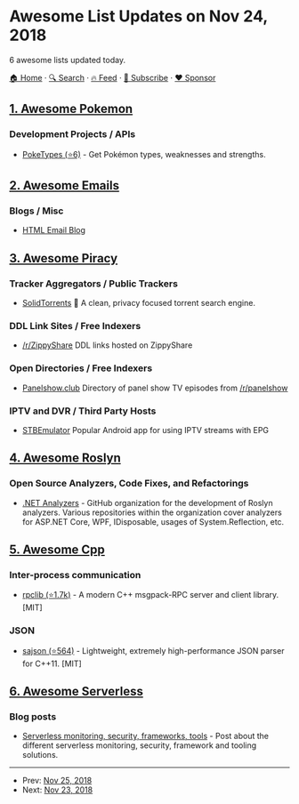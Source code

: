# Awesome List Updates on Nov 24, 2018

6 awesome lists updated today.

[🏠 Home](/README.md) · [🔍 Search](https://www.trackawesomelist.com/search/) · [🔥 Feed](https://www.trackawesomelist.com/rss.xml) · [📮 Subscribe](https://trackawesomelist.us17.list-manage.com/subscribe?u=d2f0117aa829c83a63ec63c2f&id=36a103854c) · [❤️  Sponsor](https://github.com/sponsors/theowenyoung)



## [1. Awesome Pokemon](/content/tobiasbueschel/awesome-pokemon/README.md)

### Development Projects / APIs

*   [PokeTypes (⭐6)](https://github.com/fbosch/poke-types) - Get Pokémon types, weaknesses and strengths.

## [2. Awesome Emails](/content/jonathandion/awesome-emails/README.md)

### Blogs / Misc

*   [HTML Email Blog](https://htmlemail.io/blog/)

## [3. Awesome Piracy](/content/Igglybuff/awesome-piracy/README.md)

### Tracker Aggregators / Public Trackers

*   [SolidTorrents](https://solidtorrents.net) :star2: A clean, privacy focused torrent search engine.

### DDL Link Sites / Free Indexers

*   [/r/ZippyShare](https://www.reddit.com/r/ZippyShare) DDL links hosted on ZippyShare

### Open Directories / Free Indexers

*   [Panelshow.club](http://panelshow.club/) Directory of panel show TV episodes from [/r/panelshow](https://www.reddit.com/r/panelshow)

### IPTV and DVR / Third Party Hosts

*   [STBEmulator](http://rocketstreams.tv/stbemu) Popular Android app for using IPTV streams with EPG

## [4. Awesome Roslyn](/content/ironcev/awesome-roslyn/README.md)

### Open Source Analyzers, Code Fixes, and Refactorings

*   [.NET Analyzers](https://github.com/DotNetAnalyzers) - GitHub organization for the development of Roslyn analyzers. Various repositories within the organization cover analyzers for ASP.NET Core, WPF, IDisposable, usages of System.Reflection, etc.

## [5. Awesome Cpp](/content/fffaraz/awesome-cpp/README.md)

### Inter-process communication

*   [rpclib (⭐1.7k)](https://github.com/rpclib/rpclib) - A modern C++ msgpack-RPC server and client library. \[MIT]

### JSON

*   [sajson (⭐564)](https://github.com/chadaustin/sajson) - Lightweight, extremely high-performance JSON parser for C++11. \[MIT]

## [6. Awesome Serverless](/content/pmuens/awesome-serverless/README.md)

### Blog posts

*   [Serverless monitoring, security, frameworks, tools](https://thenewstack.io/serverless-roadmaps-monitoring-security-frameworks-tools/) - Post about the different serverless monitoring, security, framework and tooling solutions.

---

- Prev: [Nov 25, 2018](/content/2018/11/25/README.md)
- Next: [Nov 23, 2018](/content/2018/11/23/README.md)